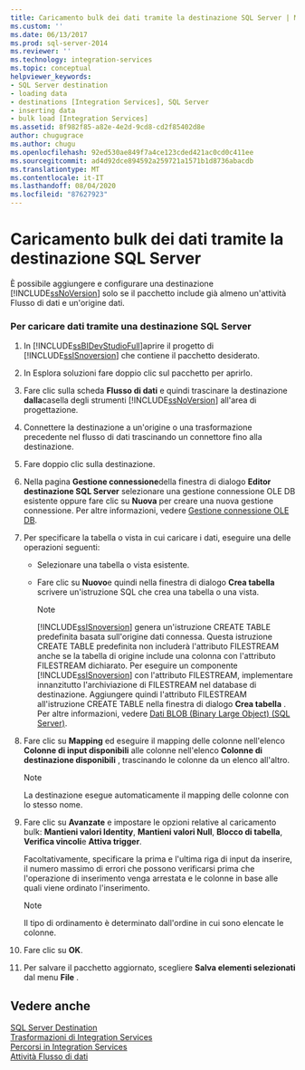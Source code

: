 ```yaml
---
title: Caricamento bulk dei dati tramite la destinazione SQL Server | Microsoft Docs
ms.custom: ''
ms.date: 06/13/2017
ms.prod: sql-server-2014
ms.reviewer: ''
ms.technology: integration-services
ms.topic: conceptual
helpviewer_keywords:
- SQL Server destination
- loading data
- destinations [Integration Services], SQL Server
- inserting data
- bulk load [Integration Services]
ms.assetid: 8f982f85-a82e-4e2d-9cd8-cd2f85402d8e
author: chugugrace
ms.author: chugu
ms.openlocfilehash: 92ed530ae849f7a4ce123cded421ac0cd0c411ee
ms.sourcegitcommit: ad4d92dce894592a259721a1571b1d8736abacdb
ms.translationtype: MT
ms.contentlocale: it-IT
ms.lasthandoff: 08/04/2020
ms.locfileid: "87627923"
---
```

# <a name="bulk-load-data-by-using-the-sql-server-destination"></a>Caricamento bulk dei dati tramite la destinazione SQL Server
  È possibile aggiungere e configurare una destinazione [!INCLUDE[ssNoVersion](../../includes/ssnoversion-md.md)] solo se il pacchetto include già almeno un'attività Flusso di dati e un'origine dati.  
  
### <a name="to-load-data-using-a-sql-server-destination"></a>Per caricare dati tramite una destinazione SQL Server  
  
1.  In [!INCLUDE[ssBIDevStudioFull](../../includes/ssbidevstudiofull-md.md)]aprire il progetto di [!INCLUDE[ssISnoversion](../../includes/ssisnoversion-md.md)] che contiene il pacchetto desiderato.  
  
2.  In Esplora soluzioni fare doppio clic sul pacchetto per aprirlo.  
  
3.  Fare clic sulla scheda **Flusso di dati** e quindi trascinare la destinazione **dalla**casella degli strumenti [!INCLUDE[ssNoVersion](../../includes/ssnoversion-md.md)] all'area di progettazione.  
  
4.  Connettere la destinazione a un'origine o una trasformazione precedente nel flusso di dati trascinando un connettore fino alla destinazione.  
  
5.  Fare doppio clic sulla destinazione.  
  
6.  Nella pagina **Gestione connessione**della finestra di dialogo **Editor destinazione SQL Server** selezionare una gestione connessione OLE DB esistente oppure fare clic su **Nuova** per creare una nuova gestione connessione. Per altre informazioni, vedere [Gestione connessione OLE DB](../connection-manager/ole-db-connection-manager.md).  
  
7.  Per specificare la tabella o vista in cui caricare i dati, eseguire una delle operazioni seguenti:  
  
    -   Selezionare una tabella o vista esistente.  
  
    -   Fare clic su **Nuovo**e quindi nella finestra di dialogo **Crea tabella** scrivere un'istruzione SQL che crea una tabella o una vista.  
  
        > [!NOTE]  
        >  [!INCLUDE[ssISnoversion](../../includes/ssisnoversion-md.md)] genera un'istruzione CREATE TABLE predefinita basata sull'origine dati connessa. Questa istruzione CREATE TABLE predefinita non includerà l'attributo FILESTREAM anche se la tabella di origine include una colonna con l'attributo FILESTREAM dichiarato. Per eseguire un componente [!INCLUDE[ssISnoversion](../../includes/ssisnoversion-md.md)] con l'attributo FILESTREAM, implementare innanzitutto l'archiviazione di FILESTREAM nel database di destinazione. Aggiungere quindi l'attributo FILESTREAM all'istruzione CREATE TABLE nella finestra di dialogo **Crea tabella** . Per altre informazioni, vedere [Dati BLOB &#40;Binary Large Object&#41; &#40;SQL Server&#41;](../../relational-databases/blob/binary-large-object-blob-data-sql-server.md).  
  
8.  Fare clic su **Mapping** ed eseguire il mapping delle colonne nell'elenco **Colonne di input disponibili** alle colonne nell'elenco **Colonne di destinazione disponibili** , trascinando le colonne da un elenco all'altro.  
  
    > [!NOTE]  
    >  La destinazione esegue automaticamente il mapping delle colonne con lo stesso nome.  
  
9. Fare clic su **Avanzate** e impostare le opzioni relative al caricamento bulk: **Mantieni valori Identity**, **Mantieni valori Null**, **Blocco di tabella**, **Verifica vincoli**e **Attiva trigger**.  
  
     Facoltativamente, specificare la prima e l'ultima riga di input da inserire, il numero massimo di errori che possono verificarsi prima che l'operazione di inserimento venga arrestata e le colonne in base alle quali viene ordinato l'inserimento.  
  
    > [!NOTE]  
    >  Il tipo di ordinamento è determinato dall'ordine in cui sono elencate le colonne.  
  
10. Fare clic su **OK**.  
  
11. Per salvare il pacchetto aggiornato, scegliere **Salva elementi selezionati** dal menu **File** .  
  
## <a name="see-also"></a>Vedere anche  
 [SQL Server Destination](sql-server-destination.md)   
 [Trasformazioni di Integration Services](transformations/integration-services-transformations.md)   
 [Percorsi in Integration Services](integration-services-paths.md)   
 [Attività Flusso di dati](../control-flow/data-flow-task.md)  
  
  
